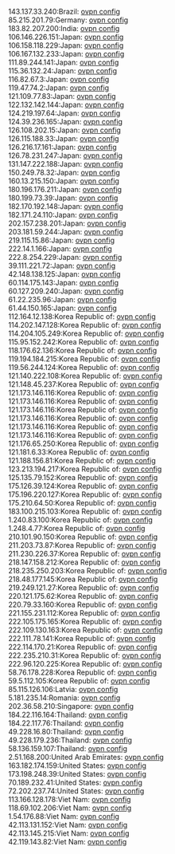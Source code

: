 143.137.33.240:Brazil: [ovpn config](vpn/143_137_33_240.ovpn)  
85.215.201.79:Germany: [ovpn config](vpn/85_215_201_79.ovpn)  
183.82.207.200:India: [ovpn config](vpn/183_82_207_200.ovpn)  
106.146.226.151:Japan: [ovpn config](vpn/106_146_226_151.ovpn)  
106.158.118.229:Japan: [ovpn config](vpn/106_158_118_229.ovpn)  
106.167.132.233:Japan: [ovpn config](vpn/106_167_132_233.ovpn)  
111.89.244.141:Japan: [ovpn config](vpn/111_89_244_141.ovpn)  
115.36.132.24:Japan: [ovpn config](vpn/115_36_132_24.ovpn)  
116.82.67.3:Japan: [ovpn config](vpn/116_82_67_3.ovpn)  
119.47.74.2:Japan: [ovpn config](vpn/119_47_74_2.ovpn)  
121.109.77.83:Japan: [ovpn config](vpn/121_109_77_83.ovpn)  
122.132.142.144:Japan: [ovpn config](vpn/122_132_142_144.ovpn)  
124.219.197.64:Japan: [ovpn config](vpn/124_219_197_64.ovpn)  
124.39.236.165:Japan: [ovpn config](vpn/124_39_236_165.ovpn)  
126.108.202.15:Japan: [ovpn config](vpn/126_108_202_15.ovpn)  
126.115.188.33:Japan: [ovpn config](vpn/126_115_188_33.ovpn)  
126.216.17.161:Japan: [ovpn config](vpn/126_216_17_161.ovpn)  
126.78.231.247:Japan: [ovpn config](vpn/126_78_231_247.ovpn)  
131.147.222.188:Japan: [ovpn config](vpn/131_147_222_188.ovpn)  
150.249.78.32:Japan: [ovpn config](vpn/150_249_78_32.ovpn)  
160.13.215.150:Japan: [ovpn config](vpn/160_13_215_150.ovpn)  
180.196.176.211:Japan: [ovpn config](vpn/180_196_176_211.ovpn)  
180.199.73.39:Japan: [ovpn config](vpn/180_199_73_39.ovpn)  
182.170.192.148:Japan: [ovpn config](vpn/182_170_192_148.ovpn)  
182.171.24.110:Japan: [ovpn config](vpn/182_171_24_110.ovpn)  
202.157.238.201:Japan: [ovpn config](vpn/202_157_238_201.ovpn)  
203.181.59.244:Japan: [ovpn config](vpn/203_181_59_244.ovpn)  
219.115.15.86:Japan: [ovpn config](vpn/219_115_15_86.ovpn)  
222.14.1.166:Japan: [ovpn config](vpn/222_14_1_166.ovpn)  
222.8.254.229:Japan: [ovpn config](vpn/222_8_254_229.ovpn)  
39.111.221.72:Japan: [ovpn config](vpn/39_111_221_72.ovpn)  
42.148.138.125:Japan: [ovpn config](vpn/42_148_138_125.ovpn)  
60.114.175.143:Japan: [ovpn config](vpn/60_114_175_143.ovpn)  
60.127.209.240:Japan: [ovpn config](vpn/60_127_209_240.ovpn)  
61.22.235.96:Japan: [ovpn config](vpn/61_22_235_96.ovpn)  
61.44.150.165:Japan: [ovpn config](vpn/61_44_150_165.ovpn)  
112.164.12.138:Korea Republic of: [ovpn config](vpn/112_164_12_138.ovpn)  
114.202.147.128:Korea Republic of: [ovpn config](vpn/114_202_147_128.ovpn)  
114.204.105.249:Korea Republic of: [ovpn config](vpn/114_204_105_249.ovpn)  
115.95.152.242:Korea Republic of: [ovpn config](vpn/115_95_152_242.ovpn)  
118.176.62.136:Korea Republic of: [ovpn config](vpn/118_176_62_136.ovpn)  
119.194.184.215:Korea Republic of: [ovpn config](vpn/119_194_184_215.ovpn)  
119.56.244.124:Korea Republic of: [ovpn config](vpn/119_56_244_124.ovpn)  
121.140.222.108:Korea Republic of: [ovpn config](vpn/121_140_222_108.ovpn)  
121.148.45.237:Korea Republic of: [ovpn config](vpn/121_148_45_237.ovpn)  
121.173.146.116:Korea Republic of: [ovpn config](vpn/121_173_146_116.ovpn)  
121.173.146.116:Korea Republic of: [ovpn config](vpn/121_173_146_116.ovpn)  
121.173.146.116:Korea Republic of: [ovpn config](vpn/121_173_146_116.ovpn)  
121.173.146.116:Korea Republic of: [ovpn config](vpn/121_173_146_116.ovpn)  
121.173.146.116:Korea Republic of: [ovpn config](vpn/121_173_146_116.ovpn)  
121.173.146.116:Korea Republic of: [ovpn config](vpn/121_173_146_116.ovpn)  
121.176.65.250:Korea Republic of: [ovpn config](vpn/121_176_65_250.ovpn)  
121.181.6.33:Korea Republic of: [ovpn config](vpn/121_181_6_33.ovpn)  
121.188.156.81:Korea Republic of: [ovpn config](vpn/121_188_156_81.ovpn)  
123.213.194.217:Korea Republic of: [ovpn config](vpn/123_213_194_217.ovpn)  
125.135.79.152:Korea Republic of: [ovpn config](vpn/125_135_79_152.ovpn)  
175.126.39.124:Korea Republic of: [ovpn config](vpn/175_126_39_124.ovpn)  
175.196.220.127:Korea Republic of: [ovpn config](vpn/175_196_220_127.ovpn)  
175.210.64.50:Korea Republic of: [ovpn config](vpn/175_210_64_50.ovpn)  
183.100.215.103:Korea Republic of: [ovpn config](vpn/183_100_215_103.ovpn)  
1.240.83.100:Korea Republic of: [ovpn config](vpn/1_240_83_100.ovpn)  
1.248.4.77:Korea Republic of: [ovpn config](vpn/1_248_4_77.ovpn)  
210.101.90.150:Korea Republic of: [ovpn config](vpn/210_101_90_150.ovpn)  
211.203.73.87:Korea Republic of: [ovpn config](vpn/211_203_73_87.ovpn)  
211.230.226.37:Korea Republic of: [ovpn config](vpn/211_230_226_37.ovpn)  
218.147.158.212:Korea Republic of: [ovpn config](vpn/218_147_158_212.ovpn)  
218.235.250.203:Korea Republic of: [ovpn config](vpn/218_235_250_203.ovpn)  
218.48.177.145:Korea Republic of: [ovpn config](vpn/218_48_177_145.ovpn)  
219.249.121.27:Korea Republic of: [ovpn config](vpn/219_249_121_27.ovpn)  
220.121.175.62:Korea Republic of: [ovpn config](vpn/220_121_175_62.ovpn)  
220.79.33.160:Korea Republic of: [ovpn config](vpn/220_79_33_160.ovpn)  
221.155.231.112:Korea Republic of: [ovpn config](vpn/221_155_231_112.ovpn)  
222.105.175.165:Korea Republic of: [ovpn config](vpn/222_105_175_165.ovpn)  
222.109.130.163:Korea Republic of: [ovpn config](vpn/222_109_130_163.ovpn)  
222.111.78.141:Korea Republic of: [ovpn config](vpn/222_111_78_141.ovpn)  
222.114.170.21:Korea Republic of: [ovpn config](vpn/222_114_170_21.ovpn)  
222.235.210.31:Korea Republic of: [ovpn config](vpn/222_235_210_31.ovpn)  
222.96.120.225:Korea Republic of: [ovpn config](vpn/222_96_120_225.ovpn)  
58.76.178.228:Korea Republic of: [ovpn config](vpn/58_76_178_228.ovpn)  
59.5.112.105:Korea Republic of: [ovpn config](vpn/59_5_112_105.ovpn)  
85.115.126.106:Latvia: [ovpn config](vpn/85_115_126_106.ovpn)  
5.181.235.14:Romania: [ovpn config](vpn/5_181_235_14.ovpn)  
202.36.58.210:Singapore: [ovpn config](vpn/202_36_58_210.ovpn)  
184.22.116.164:Thailand: [ovpn config](vpn/184_22_116_164.ovpn)  
184.22.117.76:Thailand: [ovpn config](vpn/184_22_117_76.ovpn)  
49.228.16.80:Thailand: [ovpn config](vpn/49_228_16_80.ovpn)  
49.228.179.236:Thailand: [ovpn config](vpn/49_228_179_236.ovpn)  
58.136.159.107:Thailand: [ovpn config](vpn/58_136_159_107.ovpn)  
2.51.168.200:United Arab Emirates: [ovpn config](vpn/2_51_168_200.ovpn)  
163.182.174.159:United States: [ovpn config](vpn/163_182_174_159.ovpn)  
173.198.248.39:United States: [ovpn config](vpn/173_198_248_39.ovpn)  
70.189.232.41:United States: [ovpn config](vpn/70_189_232_41.ovpn)  
72.202.237.74:United States: [ovpn config](vpn/72_202_237_74.ovpn)  
113.166.128.178:Viet Nam: [ovpn config](vpn/113_166_128_178.ovpn)  
118.69.102.206:Viet Nam: [ovpn config](vpn/118_69_102_206.ovpn)  
1.54.176.88:Viet Nam: [ovpn config](vpn/1_54_176_88.ovpn)  
42.113.131.152:Viet Nam: [ovpn config](vpn/42_113_131_152.ovpn)  
42.113.145.215:Viet Nam: [ovpn config](vpn/42_113_145_215.ovpn)  
42.119.143.82:Viet Nam: [ovpn config](vpn/42_119_143_82.ovpn)  
